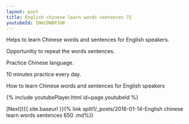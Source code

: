 ```yaml
---
layout: post
title: English chinese learn words sentences 72 
youtubeId: IHmCDWBPJU8
---
```

 
 
Helps to learn Chinese words and sentences for English speakers.

Opportunitiy to repeat the words sentences. 

Practice Chinese language. 
 
10 minutes practice every day. 
 
How to learn Chinese words and sentences for English speakers 
 
{% include youtubePlayer.html id=page.youtubeId %}
 
 
[Next]({{ site.baseurl }}{% link  split1/_posts/2016-01-14-English chinese learn words sentences 650 .md%})
 
